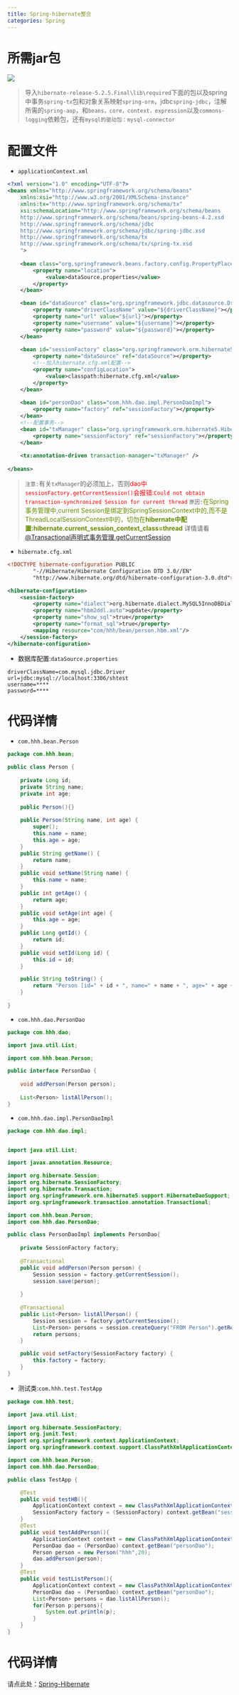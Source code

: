 ```yaml
---
title: Spring-hibernate整合
categories: Spring
---
```


# 所需jar包
![](Spring-hibernate整合/1.png)
> 导入`hibernate-release-5.2.5.Final\lib\required`下面的包以及spring中事务`spring-tx`包和对象关系映射`spring-orm`，jdbc`spring-jdbc`，注解所需的`spring-aop`，和`beans，core，context，expression`以及`commons-logging`依赖包，还有`mysql的驱动包：mysql-connector`

# 配置文件
- `applicationContext.xml`
``` xml
<?xml version="1.0" encoding="UTF-8"?>
<beans xmlns="http://www.springframework.org/schema/beans"
	xmlns:xsi="http://www.w3.org/2001/XMLSchema-instance"
	xmlns:tx="http://www.springframework.org/schema/tx"
	xsi:schemaLocation="http://www.springframework.org/schema/beans
	http://www.springframework.org/schema/beans/spring-beans-4.2.xsd
	http://www.springframework.org/schema/jdbc
	http://www.springframework.org/schema/jdbc/spring-jdbc.xsd
	http://www.springframework.org/schema/tx
	http://www.springframework.org/schema/tx/spring-tx.xsd
	">
	
	<bean class="org.springframework.beans.factory.config.PropertyPlaceholderConfigurer">
		<property name="location">
			<value>dataSource.properties</value>
		</property>
	</bean>

	<bean id="dataSource" class="org.springframework.jdbc.datasource.DriverManagerDataSource">
		<property name="driverClassName" value="${driverClassName}"></property>
		<property name="url" value="${url}"></property>
		<property name="username" value="${username}"></property>
		<property name="password" value="${password}"></property>
	</bean>
	
	<bean id="sessionFactory" class="org.springframework.orm.hibernate5.LocalSessionFactoryBean">
		<property name="dataSource" ref="dataSource"></property>
		<!--加入hibernate.cfg.xml配置-->
		<property name="configLocation">
			<value>classpath:hibernate.cfg.xml</value>
		</property>
	</bean>
	
	<bean id="personDao" class="com.hhh.dao.impl.PersonDaoImpl">
		<property name="factory" ref="sessionFactory"></property>
	</bean>
	<!--配置事务-->
	<bean id="txManager" class="org.springframework.orm.hibernate5.HibernateTransactionManager">
		<property name="sessionFactory" ref="sessionFactory"></property>
	</bean>
	
	<tx:annotation-driven transaction-manager="txManager" />
	
</beans>
```
> `注意:`有关`txManager`的必须加上，否则<font color='red'>dao中`sessionFactory.getCurrentSession()`会报错:`Could not obtain transaction-synchronized Session for current thread`</font>
> `原因:`<font color='#658B00'>在Spring事务管理中,current Session是绑定到SpringSessionContext中的,而不是ThreadLocalSessionContext中的，切勿在**hibernate中配置:hibernate.current_session_context_class=thread**</font>
> 详情请看[@Transactional声明式事务管理  getCurrentSession](http://blog.csdn.net/irelandken/article/details/7193123)

- `hibernate.cfg.xml`
``` xml
<!DOCTYPE hibernate-configuration PUBLIC
        "-//Hibernate/Hibernate Configuration DTD 3.0//EN"
        "http://www.hibernate.org/dtd/hibernate-configuration-3.0.dtd">

<hibernate-configuration>
    <session-factory>
        <property name="dialect">org.hibernate.dialect.MySQL5InnoDBDialect</property>
        <property name="hbm2ddl.auto">update</property>
        <property name="show_sql">true</property>
        <property name="format_sql">true</property>
       	<mapping resource="com/hhh/bean/person.hbm.xml"/>
    </session-factory>
</hibernate-configuration>
```
- 数据库配置:`dataSource.properties`
``` properties
driverClassName=com.mysql.jdbc.Driver
url=jdbc:mysql://localhost:3306/shtest
username=****
password=****
```

# 代码详情
- `com.hhh.bean.Person`
``` java
package com.hhh.bean;

public class Person {
	
	private Long id;
	private String name;
	private int age;
	
	public Person(){}
	
	public Person(String name, int age) {
		super();
		this.name = name;
		this.age = age;
	}
	public String getName() {
		return name;
	}
	public void setName(String name) {
		this.name = name;
	}
	public int getAge() {
		return age;
	}
	public void setAge(int age) {
		this.age = age;
	}
	public Long getId() {
		return id;
	}
	public void setId(Long id) {
		this.id = id;
	}

	public String toString() {
		return "Person [id=" + id + ", name=" + name + ", age=" + age + "]";
	}
	
}

```
- `com.hhh.dao.PersonDao`
``` java
package com.hhh.dao;

import java.util.List;

import com.hhh.bean.Person;

public interface PersonDao {
	
	void addPerson(Person person);
	
	List<Person> listAllPerson();
}
```
- `com.hhh.dao.impl.PersonDaoImpl`
``` java
package com.hhh.dao.impl;


import java.util.List;

import javax.annotation.Resource;

import org.hibernate.Session;
import org.hibernate.SessionFactory;
import org.hibernate.Transaction;
import org.springframework.orm.hibernate5.support.HibernateDaoSupport;
import org.springframework.transaction.annotation.Transactional;

import com.hhh.bean.Person;
import com.hhh.dao.PersonDao;

public class PersonDaoImpl implements PersonDao{
	
	private SessionFactory factory;
	
	@Transactional
	public void addPerson(Person person) {
		Session session = factory.getCurrentSession();
		session.save(person);
		
	}
	
	@Transactional
	public List<Person> listAllPerson() {
		Session session = factory.getCurrentSession();
		List<Person> persons = session.createQuery("FROM Person").getResultList();
		return persons;
	}

	public void setFactory(SessionFactory factory) {
		this.factory = factory;
	}
}

```
- 测试类:`com.hhh.test.TestApp`
``` java
package com.hhh.test;

import java.util.List;

import org.hibernate.SessionFactory;
import org.junit.Test;
import org.springframework.context.ApplicationContext;
import org.springframework.context.support.ClassPathXmlApplicationContext;

import com.hhh.bean.Person;
import com.hhh.dao.PersonDao;

public class TestApp {

	@Test
	public void testHB(){
		ApplicationContext context = new ClassPathXmlApplicationContext("applicationContext.xml");
		SessionFactory factory = (SessionFactory) context.getBean("sessionFactory");
	}
	@Test
	public void testAddPerson(){
		ApplicationContext context = new ClassPathXmlApplicationContext("applicationContext.xml");
		PersonDao dao = (PersonDao) context.getBean("personDao");
		Person person = new Person("hhh",20);
		dao.addPerson(person);
	}
	@Test
	public void testListPerson(){
		ApplicationContext context = new ClassPathXmlApplicationContext("applicationContext.xml");
		PersonDao dao = (PersonDao) context.getBean("personDao");
		List<Person> persons = dao.listAllPerson();
		for(Person p:persons){
			System.out.println(p);
		}
	}
}
```

# 代码详情
请点此处：[Spring-Hibernate](https://github.com/super3H/j2EE/tree/master/Spring-Hibernate)